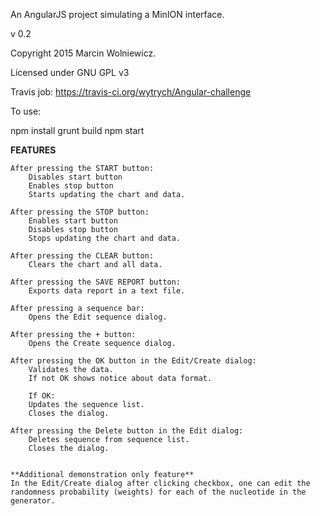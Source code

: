 An AngularJS project simulating a MinION interface.

v 0.2

Copyright 2015 Marcin Wolniewicz.

Licensed under GNU GPL v3

Travis job:
https://travis-ci.org/wytrych/Angular-challenge

To use:

npm install
grunt build
npm start

**FEATURES**


	After pressing the START button:
		Disables start button
		Enables stop button
		Starts updating the chart and data.

	After pressing the STOP button:
		Enables start button
		Disables stop button
		Stops updating the chart and data.
		
	After pressing the CLEAR button:
		Clears the chart and all data.

	After pressing the SAVE REPORT button:
		Exports data report in a text file.

	After pressing a sequence bar:
		Opens the Edit sequence dialog.

	After pressing the + button:
		Opens the Create sequence dialog.

	After pressing the OK button in the Edit/Create dialog:
		Validates the data.
		If not OK shows notice about data format.

		If OK:
		Updates the sequence list.
		Closes the dialog.
	
	After pressing the Delete button in the Edit dialog:
		Deletes sequence from sequence list.
		Closes the dialog.


	**Additional demonstration only feature**
	In the Edit/Create dialog after clicking checkbox, one can edit the randomness probability (weights) for each of the nucleotide in the generator.

